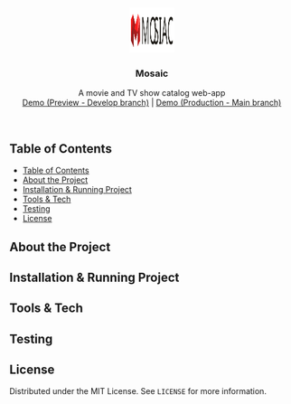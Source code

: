 <!-- Project Logo -->
<br />
<p align="center">
  <img src="./public/logo/logo.svg" alt="Logo" width="80" height="80">
  <h3 align="center">Mosaic</h3>

  <p align="center">
    A movie and TV show catalog web-app
    <br />
    <a href="">Demo (Preview - Develop branch)</a> |
    <a href="">Demo (Production - Main branch)</a>
  </p>
</p>
<br>

<!-- Table of Contents -->

## Table of Contents

- [Table of Contents](#table-of-contents)
- [About the Project](#about-the-project)
- [Installation & Running Project](#installation--running-project)
- [Tools & Tech](#tools--tech)
- [Testing](#testing)
- [License](#license)

## About the Project

## Installation & Running Project

## Tools & Tech

## Testing

## License

Distributed under the MIT License. See `LICENSE` for more information.
